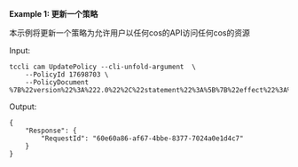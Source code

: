 **Example 1: 更新一个策略**

本示例将更新一个策略为允许用户以任何cos的API访问任何cos的资源

Input: 

```
tccli cam UpdatePolicy --cli-unfold-argument  \
    --PolicyId 17698703 \
    --PolicyDocument %7B%22version%22%3A%222.0%22%2C%22statement%22%3A%5B%7B%22effect%22%3A%22allow%22%2C%22action%22%3A%5B%22name%2Fcos%3A%2A%22%5D%2C%22resource%22%3A%5B%22%2A%22%5D%7D%5D%7D
```

Output: 
```
{
    "Response": {
        "RequestId": "60e60a86-af67-4bbe-8377-7024a0e1d4c7"
    }
}
```

